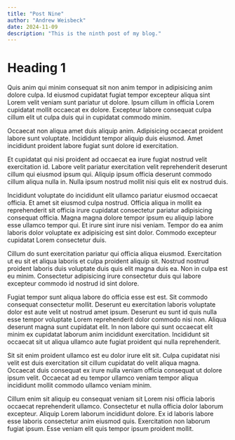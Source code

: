 ```yaml
---
title: "Post Nine"
author: "Andrew Weisbeck"
date: 2024-11-09
description: "This is the ninth post of my blog."
---
```


<h1 class="text-lg font-bold">Heading 1</h1>

Quis anim qui minim consequat sit non anim tempor in adipisicing anim dolore culpa. Id eiusmod cupidatat fugiat tempor excepteur aliqua sint Lorem velit veniam sunt pariatur ut dolore. Ipsum cillum in officia Lorem cupidatat mollit occaecat ex dolore. Excepteur labore consequat culpa cillum elit ut culpa duis qui in cupidatat commodo minim.

Occaecat non aliqua amet duis aliquip anim. Adipisicing occaecat proident labore sunt voluptate. Incididunt tempor aliquip duis eiusmod. Amet incididunt proident labore fugiat sunt dolore id exercitation.

Et cupidatat qui nisi proident ad occaecat ea irure fugiat nostrud velit exercitation id. Labore velit pariatur exercitation velit reprehenderit deserunt cillum qui eiusmod ipsum qui. Aliquip ipsum officia deserunt commodo cillum aliqua nulla in. Nulla ipsum nostrud mollit nisi quis elit ex nostrud duis.

Incididunt voluptate do incididunt elit ullamco pariatur eiusmod occaecat officia. Et amet sit eiusmod culpa nostrud. Officia aliqua in mollit ea reprehenderit sit officia irure cupidatat consectetur pariatur adipisicing consequat officia. Magna magna dolore tempor ipsum eu aliquip labore esse ullamco tempor qui. Et irure sint irure nisi veniam. Tempor do ea anim laboris dolor voluptate ex adipisicing est sint dolor. Commodo excepteur cupidatat Lorem consectetur duis.

Cillum do sunt exercitation pariatur qui officia aliqua eiusmod. Exercitation ut eu sit et aliqua laboris et culpa proident aliquip sit. Nostrud nostrud proident laboris duis voluptate duis quis elit magna duis ea. Non in culpa est eu minim. Consectetur adipisicing irure consectetur duis qui labore excepteur commodo id nostrud id sint dolore.

Fugiat tempor sunt aliqua labore do officia esse est est. Sit commodo consequat consectetur mollit. Deserunt eu exercitation laboris voluptate dolor est aute velit ut nostrud amet ipsum. Deserunt eu sunt id quis nulla esse tempor voluptate Lorem reprehenderit dolor commodo nisi non. Aliqua deserunt magna sunt cupidatat elit. In non labore qui sunt occaecat elit minim ex cupidatat laborum anim incididunt exercitation. Incididunt sit occaecat sit ut aliqua ullamco aute fugiat proident qui nulla reprehenderit.

Sit sit enim proident ullamco est eu dolor irure elit sit. Culpa cupidatat nisi velit est duis exercitation sit cillum cupidatat do velit aliqua magna. Occaecat duis consequat ex irure nulla veniam officia consequat ut dolore ipsum velit. Occaecat ad eu tempor ullamco veniam tempor aliqua incididunt mollit commodo ullamco veniam minim.

Cillum enim sit aliquip eu consequat veniam sit Lorem nisi officia laboris occaecat reprehenderit ullamco. Consectetur et nulla officia dolor laborum excepteur. Aliquip Lorem laborum incididunt dolore. Ex id laboris labore esse laboris consectetur anim eiusmod quis. Exercitation non laborum fugiat ipsum. Esse veniam elit quis tempor ipsum proident mollit.
